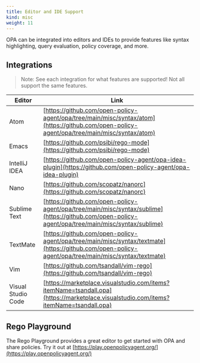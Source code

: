 ```yaml
---
title: Editor and IDE Support
kind: misc
weight: 11
---
```


OPA can be integrated into editors and IDEs to provide features like syntax highlighting, query
evaluation, policy coverage, and more.

## Integrations

> Note: See each integration for what features are supported! Not all support the same features.

| Editor | Link |
| --- | --- |
| Atom | [https://github.com/open-policy-agent/opa/tree/main/misc/syntax/atom](https://github.com/open-policy-agent/opa/tree/main/misc/syntax/atom) |
| Emacs | [https://github.com/psibi/rego-mode](https://github.com/psibi/rego-mode) |
| IntelliJ IDEA | [https://github.com/open-policy-agent/opa-idea-plugin](https://github.com/open-policy-agent/opa-idea-plugin) |
| Nano | [https://github.com/scopatz/nanorc](https://github.com/scopatz/nanorc) |
| Sublime Text | [https://github.com/open-policy-agent/opa/tree/main/misc/syntax/sublime](https://github.com/open-policy-agent/opa/tree/main/misc/syntax/sublime) |
| TextMate | [https://github.com/open-policy-agent/opa/tree/main/misc/syntax/textmate](https://github.com/open-policy-agent/opa/tree/main/misc/syntax/textmate) |
| Vim | [https://github.com/tsandall/vim-rego](https://github.com/tsandall/vim-rego) |
| Visual Studio Code | [https://marketplace.visualstudio.com/items?itemName=tsandall.opa](https://marketplace.visualstudio.com/items?itemName=tsandall.opa) |

## Rego Playground

The Rego Playground provides a great editor to get started with OPA and share policies. Try it out at [https://play.openpolicyagent.org/](https://play.openpolicyagent.org/)
